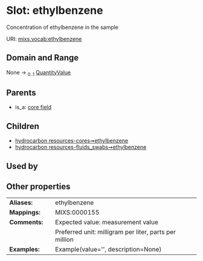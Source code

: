 
# Slot: ethylbenzene


Concentration of ethylbenzene in the sample

URI: [mixs.vocab:ethylbenzene](https://w3id.org/mixs/vocab/ethylbenzene)


## Domain and Range

None &#8594;  <sub>0..1</sub> [QuantityValue](QuantityValue.md)

## Parents

 *  is_a: [core field](core_field.md)

## Children

 *  [hydrocarbon resources-cores➞ethylbenzene](hydrocarbon_resources_cores_ethylbenzene.md)
 *  [hydrocarbon resources-fluids_swabs➞ethylbenzene](hydrocarbon_resources_fluids_swabs_ethylbenzene.md)

## Used by


## Other properties

|  |  |  |
| --- | --- | --- |
| **Aliases:** | | ethylbenzene |
| **Mappings:** | | MIXS:0000155 |
| **Comments:** | | Expected value: measurement value |
|  | | Preferred unit: milligram per liter, parts per million |
| **Examples:** | | Example(value='', description=None) |


